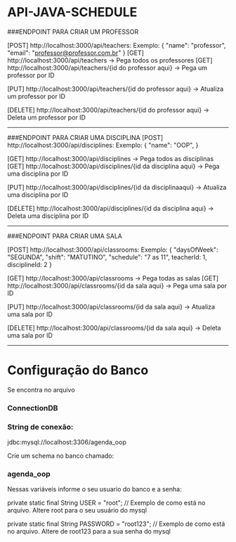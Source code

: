 # API-JAVA-SCHEDULE

###ENDPOINT PARA CRIAR UM PROFESSOR

[POST] http://localhost:3000/api/teachers: 
  Exemplo: 
      {
    "name": "professor",
    "email": "professor@professor.com.br"
      }
[GET] http://localhost:3000/api/teachers -> Pega todos os professores
[GET] http://localhost:3000/api/teachers/{id do professor aqui} -> Pega um professor por ID

[PUT] http://localhost:3000/api/teachers/{id do professor aqui} -> Atualiza um professor por ID

[DELETE] http://localhost:3000/api/teachers/{id do professor aqui} -> Deleta um professor por ID

-----------------------------------------------------

###ENDPOINT PARA CRIAR UMA DISCIPLINA 
[POST] http://localhost:3000/api/disciplines: 
  Exemplo: 
      {
    "name": "OOP",
      }

[GET] http://localhost:3000/api/disciplines -> Pega todos as disciplinas
[GET] http://localhost:3000/api/disciplines/{id da disciplina aqui} -> Pega uma disciplina por ID

[PUT] http://localhost:3000/api/disciplines/{id da disciplinaaqui} -> Atualiza uma disciplina por ID

[DELETE] http://localhost:3000/api/disciplines/{id da disciplina aqui} -> Deleta uma disciplina por ID

-----------------------------------------------------

###ENDPOINT PARA CRIAR UMA SALA 

[POST] http://localhost:3000/api/classrooms: 
  Exemplo: 
      {
        "daysOfWeek": "SEGUNDA",
        "shift": "MATUTINO",
        "schedule": "7 as 11",
        teacherId: 1,
        disciplineId: 2
      }

[GET] http://localhost:3000/api/classrooms -> Pega todas as salas
[GET] http://localhost:3000/api/classrooms/{id da sala aqui} -> Pega uma sala por ID

[PUT] http://localhost:3000/api/classrooms/{id da sala aqui} -> Atualiza uma sala por ID

[DELETE] http://localhost:3000/api/classrooms/{id da sala aqui} -> Deleta uma sala por ID

------------------------------------
<h1>Configuração do Banco</h1>

<p>Se encontra no arquivo <h3>ConnectionDB</h3></p>

### String de conexão: 

jdbc:mysql://localhost:3306/agenda_oop

Crie um schema no banco chamado:

<h3>agenda_oop</h3>

Nessas variáveis informe o seu usuario do banco e a senha: 

private static final String USER = "root"; // Exemplo de como está no arquivo. Altere root para o seu usuário do mysql

private static final String PASSWORD = "root123"; // Exemplo de como está no arquivo. Altere de root123 para a sua senha do mysql 




